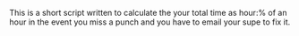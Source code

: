 This is a short script written to calculate the your total time as hour:% of an hour in the event you miss a punch and you have to email your supe to fix it.
